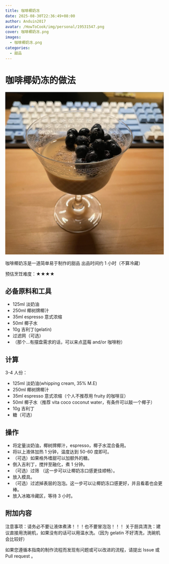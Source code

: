 ```yaml
---
title: 咖啡椰奶冻
date: 2025-08-30T22:36:49+08:00
author: Anduin2017
avatar: /HowToCook/img/personal/19531547.png
cover: 咖啡椰奶冻.png
images:
  - 咖啡椰奶冻.png
categories:
  - 甜品
---
```


# 咖啡椰奶冻的做法

![咖啡椰奶冻](./咖啡椰奶冻.png)

咖啡椰奶冻是一道简单易于制作的甜品 出品时间约 1 小时（不算冷藏）

预估烹饪难度：★★★★

## 必备原料和工具

- 125ml 淡奶油
- 250ml 椰树牌椰汁
- 35ml espresso 意式浓缩
- 50ml 椰子水
- 10g 吉利丁(gelatin)
- 过滤网（可选）
- （那个...有摆盘需求的话，可以来点蓝莓 and/or 咖啡粉）

## 计算

3-4 人份：

- 125ml 淡奶油(whipping cream, 35% M.E)
- 250ml 椰树牌椰汁
- 35ml espresso 意式浓缩（个人不推荐用 fruity 的咖啡豆）
- 50ml 椰子水（推荐 vita coco coconut water，有条件可以敲一个椰子）
- 10g 吉利丁
- 糖（可选）

## 操作

- 将定量淡奶油，椰树牌椰汁，espresso，椰子水混合备用。
- 将以上液体加热 1 分钟，温度达到 50-60 度即可。
- （可选）如果格外嗜甜可以加额外的糖。
- 倒入吉利丁，搅拌至融化，煮 1 分钟。
- （可选）过筛 （这一步可以让椰奶冻口感更佳顺畅）。
- 放入模具。
- （可选）过滤掉表层的泡泡。这一步可以让椰奶冻口感更好，并且看着也会更棒。
- 放入冰箱冷藏区，等待 3 小时。

## 附加内容

注意事项：请务必不要让液体煮沸！！！也不要冒泡泡！！！
关于厨具清洗：建议直接用洗碗机，如果没有的话可以用温水洗。（因为 gelatin 不好清洗，洗碗机会比较好）

如果您遵循本指南的制作流程而发现有问题或可以改进的流程，请提出 Issue 或 Pull request 。
